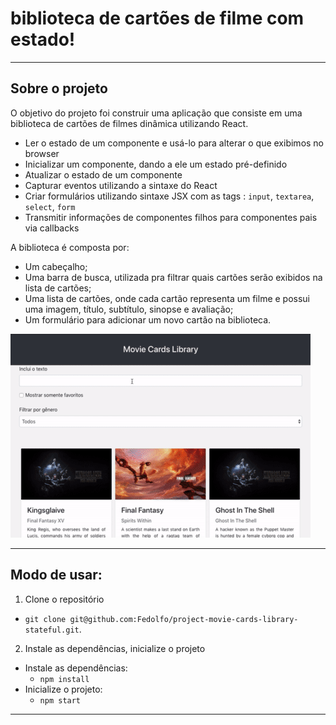 # biblioteca de cartões de filme com estado!
---

## Sobre o projeto
O objetivo do projeto foi construir uma aplicação que consiste em uma biblioteca de cartões de filmes dinâmica utilizando React.

  * Ler o estado de um componente e usá-lo para alterar o que exibimos no browser
  * Inicializar um componente, dando a ele um estado pré-definido
  * Atualizar o estado de um componente
  * Capturar eventos utilizando a sintaxe do React
  * Criar formulários utilizando sintaxe JSX com as tags : `input`, `textarea`, `select`, `form`
  * Transmitir informações de componentes filhos para componentes pais via callbacks

A biblioteca é composta por:
  * Um cabeçalho;
  * Uma barra de busca, utilizada pra filtrar quais cartões serão exibidos na lista de cartões;
  * Uma lista de cartões, onde cada cartão representa um filme e possui uma imagem, título, subtítulo, sinopse e avaliação;
  * Um formulário para adicionar um novo cartão na biblioteca.


![image](preview.gif)

---

## Modo de usar:

1. Clone o repositório
  * `git clone git@github.com:Fedolfo/project-movie-cards-library-stateful.git`.

2. Instale as dependências, inicialize o projeto
  * Instale as dependências:
    * `npm install`
  * Inicialize o projeto:
    * `npm start`

---
